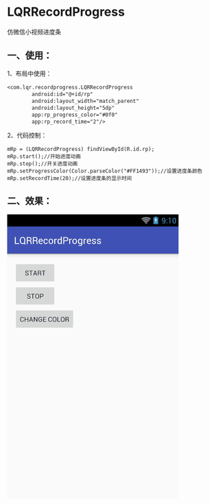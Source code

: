 # LQRRecordProgress
仿微信小视频进度条

## 一、使用：
	
1、布局中使用：

	<com.lqr.recordprogress.LQRRecordProgress
	        android:id="@+id/rp"
	        android:layout_width="match_parent"
	        android:layout_height="5dp"
	        app:rp_progress_color="#0f0"
	        app:rp_record_time="2"/>

2、代码控制：

	mRp = (LQRRecordProgress) findViewById(R.id.rp);
	mRp.start();//开始进度动画
	mRp.stop();//开关进度动画
	mRp.setProgressColor(Color.parseColor("#FF1493"));//设置进度条颜色
	mRp.setRecordTime(20);//设置进度条的显示时间

## 二、效果：

![image](screenshots/1.gif)


